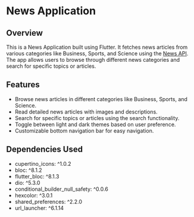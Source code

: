 # News Application

## Overview

This is a News Application built using Flutter. It fetches news articles from various categories like Business, Sports, and Science using the [News API](https://newsapi.org/). The app allows users to browse through different news categories and search for specific topics or articles.

## Features

- Browse news articles in different categories like Business, Sports, and Science.
- Read detailed news articles with images and descriptions.
- Search for specific topics or articles using the search functionality.
- Toggle between light and dark themes based on user preference.
- Customizable bottom navigation bar for easy navigation.

## Dependencies Used

  - cupertino_icons: ^1.0.2
 - bloc: ^8.1.2
 - flutter_bloc: ^8.1.3
 - dio: ^5.3.0
 - conditional_builder_null_safety: ^0.0.6
 - hexcolor: ^3.0.1
 - shared_preferences: ^2.2.0
 - url_launcher: ^6.1.14





